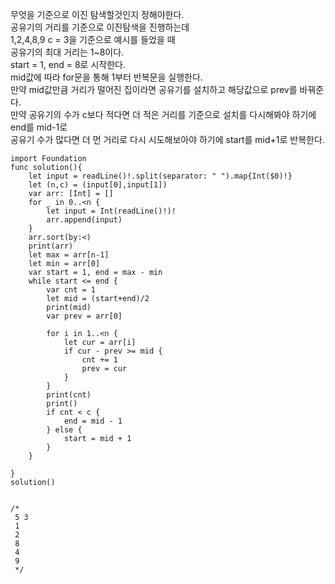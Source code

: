 무엇을 기준으로 이진 탐색할것인지 정해야한다.   
공유기의 거리를 기준으로 이진탐색을 진행하는데   
1,2,4,8,9  c = 3을 기준으로 예시를 들었을 때   
공유기의 최대 거리는 1~8이다.   
start = 1, end = 8로 시작한다.   
mid값에 따라 for문을 통해 1부터 반복문을 실행한다.   
만약 mid값만큼 거리가 떨어진 집이라면 공유기를 설치하고 해당값으로 prev를 바꿔준다.   
만약 공유기의 수가 c보다 적다면 더 적은 거리를 기준으로 설치를 다시해봐야 하기에 end를 mid-1로   
공유기 수가 많다면 더 먼 거리로 다시 시도해보아야 하기에 start를 mid+1로 반복한다.   
```
import Foundation
func solution(){
    let input = readLine()!.split(separator: " ").map{Int($0)!}
    let (n,c) = (input[0],input[1])
    var arr: [Int] = []
    for _ in 0..<n {
        let input = Int(readLine()!)!
        arr.append(input)
    }
    arr.sort(by:<)
    print(arr)
    let max = arr[n-1]
    let min = arr[0]
    var start = 1, end = max - min
    while start <= end {
        var cnt = 1
        let mid = (start+end)/2
        print(mid)
        var prev = arr[0]
        
        for i in 1..<n {
            let cur = arr[i]
            if cur - prev >= mid {
                cnt += 1
                prev = cur
            }
        }
        print(cnt)
        print()
        if cnt < c {
            end = mid - 1
        } else {
            start = mid + 1
        }
    }
    
}
solution()
                     

/*
 5 3
 1
 2
 8
 4
 9
 */


```
